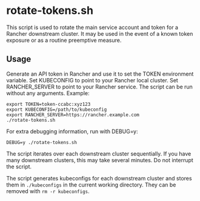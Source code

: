 # rotate-tokens.sh

This script is used to rotate the main service account and token for a Rancher
downstream cluster. It may be used in the event of a known token exposure or as
a routine preemptive measure.

## Usage

Generate an API token in Rancher and use it to set the TOKEN environment
variable. Set KUBECONFIG to point to your Rancher local cluster. Set
RANCHER_SERVER to point to your Rancher service. The script can be run without
any arguments. Example:

```
export TOKEN=token-ccabc:xyz123
export KUBECONFIG=/path/to/kubeconfig
export RANCHER_SERVER=https://rancher.example.com
./rotate-tokens.sh
```

For extra debugging information, run with DEBUG=y:

```
DEBUG=y ./rotate-tokens.sh
```

The script iterates over each downstream cluster sequentially. If you have many
downstream clusters, this may take several minutes. Do not interrupt the script.

The script generates kubeconfigs for each downstream cluster and stores them in
`./kubeconfigs` in the current working directory. They can be removed with
`rm -r kubeconfigs`.

